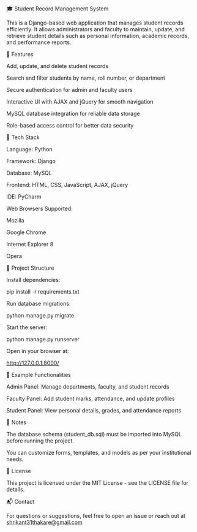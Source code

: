 🎓 Student Record Management System

This is a Django-based web application that manages student records efficiently. It allows administrators and faculty to maintain, update, and retrieve student details such as personal information, academic records, and performance reports.

📌 Features

Add, update, and delete student records

Search and filter students by name, roll number, or department

Secure authentication for admin and faculty users

Interactive UI with AJAX and jQuery for smooth navigation

MySQL database integration for reliable data storage

Role-based access control for better data security

🧰 Tech Stack

Language: Python

Framework: Django

Database: MySQL

Frontend: HTML, CSS, JavaScript, AJAX, jQuery

IDE: PyCharm

Web Browsers Supported:

Mozilla

Google Chrome

Internet Explorer 8

Opera

📂 Project Structure

Install dependencies:

pip install -r requirements.txt


Run database migrations:

python manage.py migrate


Start the server:

python manage.py runserver


Open in your browser at:

http://127.0.0.1:8000/

🧪 Example Functionalities

Admin Panel: Manage departments, faculty, and student records

Faculty Panel: Add student marks, attendance, and update profiles

Student Panel: View personal details, grades, and attendance reports

📝 Notes

The database schema (student_db.sql) must be imported into MySQL before running the project.

You can customize forms, templates, and models as per your institutional needs.

📄 License

This project is licensed under the MIT License - see the LICENSE file for details.

📬 Contact

For questions or suggestions, feel free to open an issue or reach out at shrikant31thakare@gmail.com
